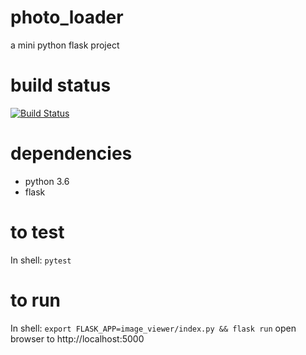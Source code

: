 # photo_loader
a mini python flask project

# build status
[![Build Status](https://travis-ci.com/nzey/photo_loader.svg?token=hs3nHzpSFSHJCaWMmmbs&branch=master)](https://travis-ci.com/nzey/photo_loader)

# dependencies
- python 3.6
- flask

# to test
In shell: `pytest`

# to run
In shell: `export FLASK_APP=image_viewer/index.py && flask run`
open browser to http://localhost:5000